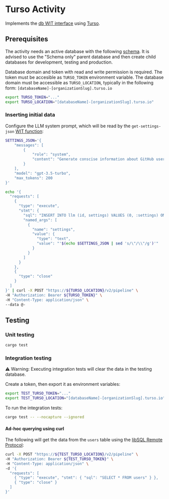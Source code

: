 # Turso Activity
Implements the [db WIT interface](../interface/db.wit) using [Turso](https://turso.tech/).

## Prerequisites
The activity needs an active database with the following [schema](ddl/schema.sql).
It is advised to use the "Schema only" parent database and then
create child databases for development, testing and production.

Database domain and token with read and write permission is required.
The token must be accesible as `TURSO_TOKEN` environment variable.
The database domain must be accessible as `TURSO_LOCATION`, typically in
the following form: `[databaseName]-[organizationSlug].turso.io`

```sh
export TURSO_TOKEN="..."
export TURSO_LOCATION="[databaseName]-[organizationSlug].turso.io"
```

### Inserting initial data

Configure the LLM system prompt, which will be read by the `get-settings-json` [WIT function](./wit/deps/db-interface/db.wit):
```sh
SETTINGS_JSON='{
    "messages": [
        {
            "role": "system",
            "content": "Generate conscise information about GitHub users based on the JSON provided."
        }
    ],
    "model": "gpt-3.5-turbo",
    "max_tokens": 200
}'

echo '{
  "requests": [
    {
      "type": "execute",
      "stmt": {
        "sql": "INSERT INTO llm (id, settings) VALUES (0, :settings) ON CONFLICT (id) DO UPDATE SET settings = :settings",
        "named_args": [
          {
            "name": "settings",
            "value": {
              "type": "text",
              "value": "'$(echo $SETTINGS_JSON | sed 's/\"/\\"/g')'"
            }
          }
        ]
      }
    },
    {
      "type": "close"
    }
  ]
}' | curl -X POST "https://${TURSO_LOCATION}/v2/pipeline" \
-H "Authorization: Bearer ${TURSO_TOKEN}" \
-H "Content-Type: application/json" \
--data @-
```

## Testing

### Unit testing
```sh
cargo test
```

### Integration testing
⚠️ Warning: Executing integration tests will clear the data in the testing database.

Create a token, then export it as environment variables:
```sh
export TEST_TURSO_TOKEN="..."
export TEST_TURSO_LOCATION="[databaseName]-[organizationSlug].turso.io"
```

To run the integration tests:
```sh
cargo test -- --nocapture --ignored
```

#### Ad-hoc querying using curl
The following will get the data from the `users` table
using the [libSQL Remote Protocol](https://docs.turso.tech/sdk/http/reference):
```sh
curl -X POST "https://${TEST_TURSO_LOCATION}/v2/pipeline" \
-H "Authorization: Bearer ${TEST_TURSO_TOKEN}" \
-H "Content-Type: application/json" \
-d '{
  "requests": [
    { "type": "execute", "stmt": { "sql": "SELECT * FROM users" } },
    { "type": "close" }
  ]
}'
```
